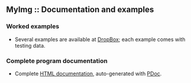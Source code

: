 MyImg :: Documentation and examples
-----------------------------------

### Worked examples

* Several examples are available at
  [DropBox](https://www.dropbox.com/scl/fo/rdnhfl0eaiv3yueze2b24/APLqQqVV8BG8XC1_VDPbFxY?rlkey=pdzjibm35609oxtgfinxls3ga&st=qj8ul380&dl=0);
  each example comes with testing data.

### Complete program documentation

* Complete [HTML documentation](./pdoc.html/index.html),
auto-generated with [PDoc](https://pdoc.dev).
